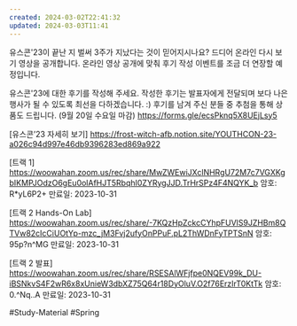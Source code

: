 ```yaml
---
created: 2024-03-02T22:41:32
updated: 2024-03-03T11:41
---
```

유스콘'23이 끝난 지 벌써 3주가 지났다는 것이 믿어지시나요? 드디어 온라인 다시 보기 영상을 공개합니다. 온라인 영상 공개에 맞춰 후기 작성 이벤트를 조금 더 연장할 예정입니다.

유스콘'23에 대한 후기를 작성해 주세요. 작성한 후기는 발표자에게 전달되며 보다 나은 행사가 될 수 있도록 최선을 다하겠습니다. :) 후기를 남겨 주신 분들 중 추첨을 통해 상품도 드립니다. (9월 20일 수요일 마감)
https://forms.gle/ecsPknq5X8UEjLsy5

[유스콘’23 자세히 보기]
https://frost-witch-afb.notion.site/YOUTHCON-23-a026c94d997e46db9396283ed869a922

[트랙 1]
https://woowahan.zoom.us/rec/share/MwZWEwiJXclNHRgU72M7c7VGXKgbIKMPJOdzO6gEu0olAfHJT5RbqhI0ZYRygJJD.TrHrSPz4F4NQYK_b
암호: R*yL6P2+
만료일: 2023-10-31

[트랙 2 Hands-On Lab]
https://woowahan.zoom.us/rec/share/-7KQzHpZckcCYhpFUVlS9JZHBm8QTVw82cIcCiUOtYp-mzc_jM3Fvj2ufyOnPPuF.pL2ThWDnFyTPTSnN
암호: 95p?n^MG
만료일: 2023-10-31

[트랙 2 발표]
https://woowahan.zoom.us/rec/share/RSESAlWFjfpe0NQEV99k_DU-iBSNkvS4F2wR6x8xUnieW3dbXZ75Q64r18DyOluV.O2f76ErzIrT0KtTk
암호: 0.^Nq..A
만료일: 2023-10-31

#Study-Material
#Spring 